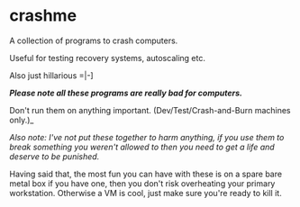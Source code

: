 # crashme
A collection of programs to crash computers.

Useful for testing recovery systems, autoscaling etc.

Also just hillarious =|-]


**_Please note all these programs are really bad for computers._**

Don't run them on anything important.  (Dev/Test/Crash-and-Burn machines only.)_


_Also note: I've not put these together to harm anything, if you use them to break something you weren't allowed to then you need to get a life and deserve to be punished._

Having said that, the most fun you can have with these is on a spare bare metal box if you have one, then you don't risk overheating your primary workstation.  Otherwise a VM is cool, just make sure you're ready to kill it.
